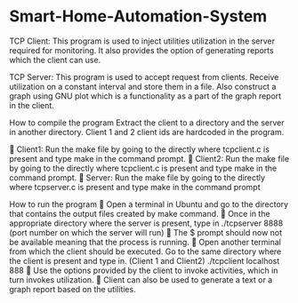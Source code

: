 # Smart-Home-Automation-System

TCP Client: This program is used to inject utilities utilization in the server required for monitoring. It also provides the option of generating reports which the client can use.

TCP Server: This program is used to accept request from clients. Receive utilization on a constant interval and store them in a file. Also construct a graph using GNU plot which is a functionality as a part of the graph report in the client.

How to compile the program
Extract the client to a directory and the server in another directory. Client 1 and 2 client ids are hardcoded in the program.

 Client1: Run the make file by going to the directly where tcpclient.c is present and type make in the command prompt.
 Client2: Run the make file by going to the directly where tcpclient.c is present and type make in the command prompt.
 Server: Run the make file by going to the directly where tcpserver.c is present and type make in the command prompt

How to run the program
 Open a terminal in Ubuntu and go to the directory that contains the output files created by make command.
 Once in the appropriate directory where the server is present, type in
	./tcpserver 8888 (port number on which the server will run)
 The $ prompt should now not be available meaning that the process is running.
 Open another terminal from which the client should be executed. Go to the same directory where the client is present and type in. (Client 1 and Client2)
	./tcpclient localhost 888
 Use the options provided by the client to invoke activities, which in turn invokes utilization.
 Client can also be used to generate a text or a graph report based on the utilities.
